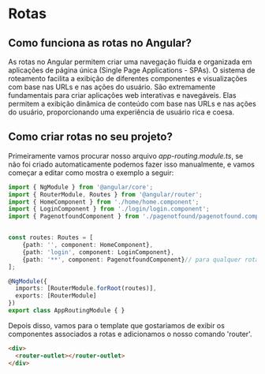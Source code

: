 # Rotas

## Como funciona as rotas no Angular?
As rotas no Angular permitem criar uma navegação fluida e organizada em aplicações de página única (Single Page Applications - SPAs). O sistema de roteamento facilita a exibição de diferentes componentes e visualizações com base nas URLs e nas ações do usuário. São extremamente fundamentais para criar aplicações web interativas e navegáveis. Elas permitem a exibição dinâmica de conteúdo com base nas URLs e nas ações do usuário, proporcionando uma experiência de usuário rica e coesa.

## Como criar rotas no seu projeto?
Primeiramente vamos procurar nosso arquivo _app-routing.module.ts_, se não foi criado automaticamente podemos fazer isso manualmente, e vamos começar a editar como mostra o exemplo a seguir:
```ts
import { NgModule } from '@angular/core';
import { RouterModule, Routes } from '@angular/router';
import { HomeComponent } from './home/home.component';
import { LoginComponent } from './login/login.component';
import { PagenotfoundComponent } from './pagenotfound/pagenotfound.component';


const routes: Routes = [
    {path: '', component: HomeComponent},
    {path: 'login', component: LoginComponent},
    {path: '**', component: PagenotfoundComponent}// para qualquer rota não encontrada
];

@NgModule({
  imports: [RouterModule.forRoot(routes)],
  exports: [RouterModule]
})
export class AppRoutingModule { }
```

Depois disso, vamos para o template que gostariamos de exibir os componentes associados a rotas e adicionamos o nosso comando 'router'. 
```html
<div>
  <router-outlet></router-outlet>
</div>
```


